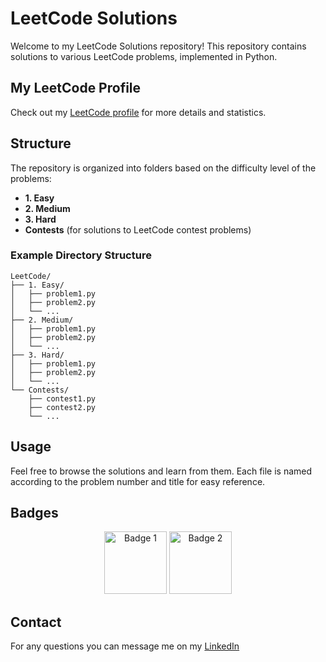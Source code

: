 # LeetCode Solutions

Welcome to my LeetCode Solutions repository! This repository contains solutions to various LeetCode problems, implemented in Python.

## My LeetCode Profile
Check out my [LeetCode profile](https://leetcode.com/u/elkhaligy/) for more details and statistics.

## Structure
The repository is organized into folders based on the difficulty level of the problems:
- **1. Easy**
- **2. Medium**
- **3. Hard**
- **Contests** (for solutions to LeetCode contest problems)

### Example Directory Structure
```
LeetCode/
├── 1. Easy/
│   ├── problem1.py
│   ├── problem2.py
│   └── ...
├── 2. Medium/
│   ├── problem1.py
│   ├── problem2.py
│   └── ...
├── 3. Hard/
│   ├── problem1.py
│   ├── problem2.py
│   └── ...
└── Contests/
    ├── contest1.py
    ├── contest2.py
    └── ...
```

## Usage
Feel free to browse the solutions and learn from them. Each file is named according to the problem number and title for easy reference.

## Badges
<p align="center">
  <img src="https://i.imgur.com/rd8F0yV.gif" alt="Badge 1" width="100"/>
  <img src="https://i.imgur.com/HRiF5xa.gif" alt="Badge 2" width="100"/>
</p>

## Contact
For any questions you can message me on my [LinkedIn](https://www.linkedin.com/in/shehabelkhaligy/)

